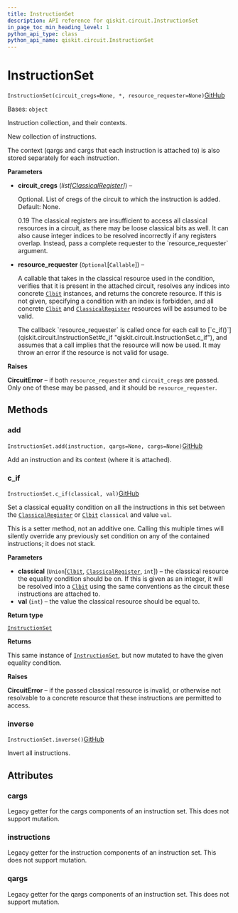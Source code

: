 ```yaml
---
title: InstructionSet
description: API reference for qiskit.circuit.InstructionSet
in_page_toc_min_heading_level: 1
python_api_type: class
python_api_name: qiskit.circuit.InstructionSet
---
```


# InstructionSet

<span id="qiskit.circuit.InstructionSet" />

`InstructionSet(circuit_cregs=None, *, resource_requester=None)`[GitHub](https://github.com/qiskit/qiskit/tree/stable/0.20/qiskit/circuit/instructionset.py "view source code")

Bases: `object`

Instruction collection, and their contexts.

New collection of instructions.

The context (qargs and cargs that each instruction is attached to) is also stored separately for each instruction.

**Parameters**

*   **circuit\_cregs** (*list\[*[*ClassicalRegister*](qiskit.circuit.ClassicalRegister "qiskit.circuit.ClassicalRegister")*]*) –

    Optional. List of cregs of the circuit to which the instruction is added. Default: None.

    <Admonition title="Deprecated since version qiskit-terra" type="danger">
      0.19 The classical registers are insufficient to access all classical resources in a circuit, as there may be loose classical bits as well. It can also cause integer indices to be resolved incorrectly if any registers overlap. Instead, pass a complete requester to the `resource_requester` argument.
    </Admonition>

*   **resource\_requester** (`Optional`\[`Callable`]) –

    A callable that takes in the classical resource used in the condition, verifies that it is present in the attached circuit, resolves any indices into concrete [`Clbit`](qiskit.circuit.Clbit "qiskit.circuit.Clbit") instances, and returns the concrete resource. If this is not given, specifying a condition with an index is forbidden, and all concrete [`Clbit`](qiskit.circuit.Clbit "qiskit.circuit.Clbit") and [`ClassicalRegister`](qiskit.circuit.ClassicalRegister "qiskit.circuit.ClassicalRegister") resources will be assumed to be valid.

    <Admonition title="Note" type="note">
      The callback `resource_requester` is called once for each call to [`c_if()`](qiskit.circuit.InstructionSet#c_if "qiskit.circuit.InstructionSet.c_if"), and assumes that a call implies that the resource will now be used. It may throw an error if the resource is not valid for usage.
    </Admonition>

**Raises**

**CircuitError** – if both `resource_requester` and `circuit_cregs` are passed. Only one of these may be passed, and it should be `resource_requester`.

## Methods

### add

<span id="qiskit.circuit.InstructionSet.add" />

`InstructionSet.add(instruction, qargs=None, cargs=None)`[GitHub](https://github.com/qiskit/qiskit/tree/stable/0.20/qiskit/circuit/instructionset.py "view source code")

Add an instruction and its context (where it is attached).

### c\_if

<span id="qiskit.circuit.InstructionSet.c_if" />

`InstructionSet.c_if(classical, val)`[GitHub](https://github.com/qiskit/qiskit/tree/stable/0.20/qiskit/circuit/instructionset.py "view source code")

Set a classical equality condition on all the instructions in this set between the [`ClassicalRegister`](qiskit.circuit.ClassicalRegister "qiskit.circuit.ClassicalRegister") or [`Clbit`](qiskit.circuit.Clbit "qiskit.circuit.Clbit") `classical` and value `val`.

<Admonition title="Note" type="note">
  This is a setter method, not an additive one. Calling this multiple times will silently override any previously set condition on any of the contained instructions; it does not stack.
</Admonition>

**Parameters**

*   **classical** (`Union`\[[`Clbit`](qiskit.circuit.Clbit "qiskit.circuit.classicalregister.Clbit"), [`ClassicalRegister`](qiskit.circuit.ClassicalRegister "qiskit.circuit.classicalregister.ClassicalRegister"), `int`]) – the classical resource the equality condition should be on. If this is given as an integer, it will be resolved into a [`Clbit`](qiskit.circuit.Clbit "qiskit.circuit.Clbit") using the same conventions as the circuit these instructions are attached to.
*   **val** (`int`) – the value the classical resource should be equal to.

**Return type**

[`InstructionSet`](qiskit.circuit.InstructionSet "qiskit.circuit.instructionset.InstructionSet")

**Returns**

This same instance of [`InstructionSet`](qiskit.circuit.InstructionSet "qiskit.circuit.InstructionSet"), but now mutated to have the given equality condition.

**Raises**

**CircuitError** – if the passed classical resource is invalid, or otherwise not resolvable to a concrete resource that these instructions are permitted to access.

### inverse

<span id="qiskit.circuit.InstructionSet.inverse" />

`InstructionSet.inverse()`[GitHub](https://github.com/qiskit/qiskit/tree/stable/0.20/qiskit/circuit/instructionset.py "view source code")

Invert all instructions.

## Attributes

<span id="qiskit.circuit.InstructionSet.cargs" />

### cargs

Legacy getter for the cargs components of an instruction set. This does not support mutation.

<span id="qiskit.circuit.InstructionSet.instructions" />

### instructions

Legacy getter for the instruction components of an instruction set. This does not support mutation.

<span id="qiskit.circuit.InstructionSet.qargs" />

### qargs

Legacy getter for the qargs components of an instruction set. This does not support mutation.

